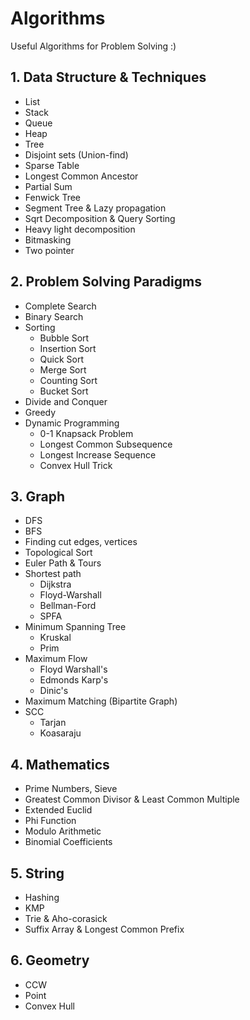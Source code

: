 # Algorithms

Useful Algorithms for Problem Solving :)

## 1. Data Structure & Techniques
* List
* Stack
* Queue
* Heap
* Tree
* Disjoint sets (Union-find)
* Sparse Table
* Longest Common Ancestor
* Partial Sum
* Fenwick Tree
* Segment Tree & Lazy propagation
* Sqrt Decomposition & Query Sorting
* Heavy light decomposition
* Bitmasking
* Two pointer


## 2. Problem Solving Paradigms
* Complete Search
* Binary Search
* Sorting
	* Bubble Sort
	* Insertion Sort
	* Quick Sort
	* Merge Sort
	* Counting Sort
	* Bucket Sort
* Divide and Conquer
* Greedy
* Dynamic Programming
	* 0-1 Knapsack Problem
	* Longest Common Subsequence
	* Longest Increase Sequence
	* Convex Hull Trick

## 3. Graph
* DFS
* BFS
* Finding cut edges, vertices
* Topological Sort
* Euler Path & Tours
* Shortest path
	* Dijkstra
	* Floyd-Warshall
	* Bellman-Ford
	* SPFA
* Minimum Spanning Tree
	* Kruskal
	* Prim
* Maximum Flow
	* Floyd Warshall's
	* Edmonds Karp's
	* Dinic's
* Maximum Matching (Bipartite Graph)
* SCC
	* Tarjan
	* Koasaraju

## 4. Mathematics
* Prime Numbers, Sieve
* Greatest Common Divisor & Least Common Multiple
* Extended Euclid
* Phi Function
* Modulo Arithmetic
* Binomial Coefficients

## 5. String
* Hashing
* KMP
* Trie & Aho-corasick
* Suffix Array & Longest Common Prefix

## 6. Geometry
* CCW
* Point
* Convex Hull



